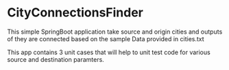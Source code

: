 # CityConnectionsFinder
This simple SpringBoot application take source and origin cities and outputs of they are connected based on the sample Data provided in cities.txt

This app contains 3 unit cases that will help to unit test code for various source and destination paramters.
